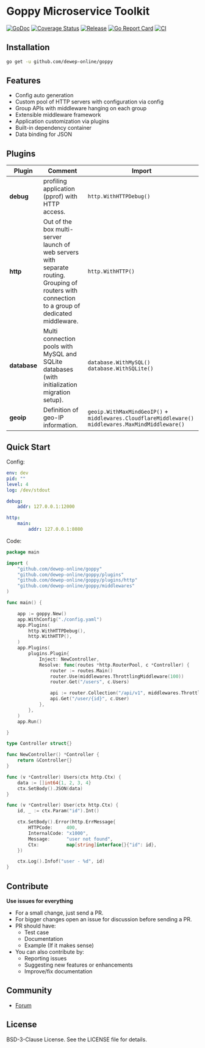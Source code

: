 # Goppy Microservice Toolkit 

[![GoDoc](https://godoc.org/github.com/dewep-online/goppy?status.svg)](https://godoc.org/github.com/dewep-online/goppy) 
[![Coverage Status](https://coveralls.io/repos/github/dewep-online/goppy/badge.svg?branch=master)](https://coveralls.io/github/dewep-online/goppy?branch=master) 
[![Release](https://img.shields.io/github/release/dewep-online/goppy.svg?style=flat-square)](https://github.com/dewep-online/goppy/releases/latest) 
[![Go Report Card](https://goreportcard.com/badge/github.com/dewep-online/goppy)](https://goreportcard.com/report/github.com/dewep-online/goppy) 
[![CI](https://github.com/dewep-online/goppy/actions/workflows/ci.yml/badge.svg)](https://github.com/dewep-online/goppy/actions/workflows/ci.yml)

## Installation

```bash
go get -u github.com/dewep-online/goppy
```

## Features

- Config auto generation
- Custom pool of HTTP servers with configuration via config
- Group APIs with middleware hanging on each group
- Extensible middleware framework
- Application customization via plugins
- Built-in dependency container
- Data binding for JSON

## Plugins

| Plugin       |Comment| Import                                               |
|--------------|---|------------------------------------------------------|
| **debug**    |profiling application (pprof) with HTTP access.| `http.WithHTTPDebug()`                               |
| **http**     |Out of the box multi-server launch of web servers with separate routing. Grouping of routers with connection to a group of dedicated middleware.| `http.WithHTTP()`                                    |
| **database** |Multi connection pools with MySQL and SQLite databases (with initialization migration setup).| `database.WithMySQL()` `database.WithSQLite()`       |
| **geoip**    |Definition of geo-IP information.| `geoip.WithMaxMindGeoIP()` + `middlewares.CloudflareMiddleware()` `middlewares.MaxMindMiddleware()` |


## Quick Start

Config:

```yaml
env: dev
pid: ""
level: 4
log: /dev/stdout

debug:
    addr: 127.0.0.1:12000

http:
    main:
        addr: 127.0.0.1:8080
```

Code:

```go
package main

import (
	"github.com/dewep-online/goppy"
	"github.com/dewep-online/goppy/plugins"
	"github.com/dewep-online/goppy/plugins/http"
	"github.com/dewep-online/goppy/middlewares"
)

func main() {

	app := goppy.New()
	app.WithConfig("./config.yaml")
	app.Plugins(
		http.WithHTTPDebug(),
		http.WithHTTP(),
	)
	app.Plugins(
		plugins.Plugin{
			Inject: NewController,
			Resolve: func(routes *http.RouterPool, c *Controller) {
				router := routes.Main()
				router.Use(middlewares.ThrottlingMiddleware(100))
				router.Get("/users", c.Users)

				api := router.Collection("/api/v1", middlewares.ThrottlingMiddleware(100))
				api.Get("/user/{id}", c.User)
			},
		},
	)
	app.Run()

}

type Controller struct{}

func NewController() *Controller {
	return &Controller{}
}

func (v *Controller) Users(ctx http.Ctx) {
	data := []int64{1, 2, 3, 4}
	ctx.SetBody().JSON(data)
}

func (v *Controller) User(ctx http.Ctx) {
	id, _ := ctx.Param("id").Int()

	ctx.SetBody().Error(http.ErrMessage{
		HTTPCode:     400,
		InternalCode: "x1000",
		Message:      "user not found",
		Ctx:          map[string]interface{}{"id": id},
	})

	ctx.Log().Infof("user - %d", id)
}

```

## Contribute

**Use issues for everything**

- For a small change, just send a PR.
- For bigger changes open an issue for discussion before sending a PR.
- PR should have:
  - Test case
  - Documentation
  - Example (If it makes sense)
- You can also contribute by:
  - Reporting issues
  - Suggesting new features or enhancements
  - Improve/fix documentation

## Community

- [Forum](https://github.com/dewep-online/goppy/discussions)

## License

BSD-3-Clause License. See the LICENSE file for details.

